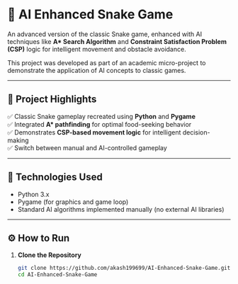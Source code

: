 # 🐍 AI Enhanced Snake Game

An advanced version of the classic Snake game, enhanced with AI techniques like **A\* Search Algorithm** and **Constraint Satisfaction Problem (CSP)** logic for intelligent movement and obstacle avoidance.

This project was developed as part of an academic micro-project to demonstrate the application of AI concepts to classic games.

---

## 🎯 Project Highlights

✅ Classic Snake gameplay recreated using **Python** and **Pygame**  
✅ Integrated **A\* pathfinding** for optimal food-seeking behavior  
✅ Demonstrates **CSP-based movement logic** for intelligent decision-making  
✅ Switch between manual and AI-controlled gameplay  

---

## 🧩 Technologies Used

- Python 3.x  
- Pygame (for graphics and game loop)  
- Standard AI algorithms implemented manually (no external AI libraries)  

---

## ⚙️ How to Run

1. **Clone the Repository**
   ```bash
   git clone https://github.com/akash199699/AI-Enhanced-Snake-Game.git
   cd AI-Enhanced-Snake-Game
